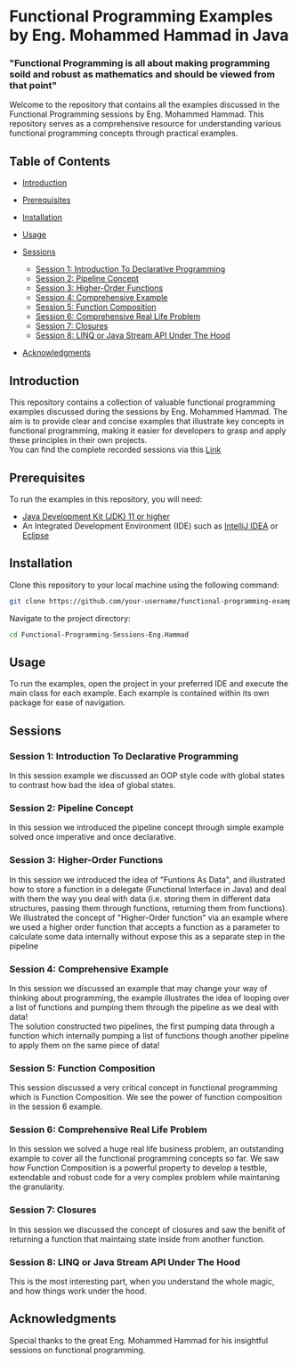 # Functional Programming Examples by Eng. Mohammed Hammad in Java
### "Functional Programming is all about making programming soild and robust as mathematics and should be viewed from that point"

Welcome to the repository that contains all the examples discussed in the Functional Programming sessions by Eng. Mohammed Hammad. This repository serves as a comprehensive resource for understanding various functional programming concepts through practical examples.

## Table of Contents

- [Introduction](#introduction)
- [Prerequisites](#prerequisites)
- [Installation](#installation)
- [Usage](#usage)
- [Sessions](#sessions)
  - [Session 1: Introduction To Declarative Programming](#Session-1-introduction-to-declarative-programming)
  - [Session 2: Pipeline Concept](#session-2-pipeline-concept)
  - [Session 3: Higher-Order Functions](#session-3-higher-order-functions)
  - [Session 4: Comprehensive Example](#session-4-comprehensive-example)
  - [Session 5: Function Composition](#session-5-function-composition)
  - [Session 6: Comprehensive Real Life Problem](#session-6-comprehensive-real-life-problem)
  - [Session 7: Closures](#session-7-closures)
  - [Session 8: LINQ or Java Stream API Under The Hood](#session-8-linq-or-java-stream-api-under-the-hood)

- [Acknowledgments](#acknowledgments)

## Introduction

This repository contains a collection of valuable functional programming examples discussed during the sessions by Eng. Mohammed Hammad. The aim is to provide clear and concise examples that illustrate key concepts in functional programming, making it easier for developers to grasp and apply these principles in their own projects.\
You can find the complete recorded sessions via this [Link](https://www.youtube.com/playlist?list=PLpbZuj8hP-I6F-Zj1Ay8nQ1rMnmFnlK2f)
## Prerequisites

To run the examples in this repository, you will need:

- [Java Development Kit (JDK) 11 or higher](https://www.oracle.com/java/technologies/javase-downloads.html)
- An Integrated Development Environment (IDE) such as [IntelliJ IDEA](https://www.jetbrains.com/idea/) or [Eclipse](https://www.eclipse.org/)

## Installation

Clone this repository to your local machine using the following command:

```bash
git clone https://github.com/your-username/functional-programming-examples.git
```

Navigate to the project directory:

```bash
cd Functional-Programming-Sessions-Eng.Hammad
```

## Usage

To run the examples, open the project in your preferred IDE and execute the main class for each example. Each example is contained within its own package for ease of navigation.

## Sessions


<a name="Session-1-introduction-to-declarative-programming"></a>
### Session 1: Introduction To Declarative Programming
In this session example we discussed an OOP style code with global states to contrast how bad the idea of global states.

        
<a name="session-2-pipeline-concept"></a>
### Session 2: Pipeline Concept
In this session we introduced the pipeline concept through simple example solved once imperative and once declarative.                        


<a name="session-3-higher-order-functions"></a>
### Session 3: Higher-Order Functions
In this session we introduced the idea of "Funtions As Data", and illustrated how to store a function in a delegate (Functional Interface in Java) and deal with them the way you deal with data              (i.e. storing them in different data structures, passing them through functions, returning them from functions).\
We illustrated the concept of "Higher-Order function" via an example where we used a higher order function that accepts a function as a parameter to calculate some data internally without expose            this as a separate step in the pipeline

        
        
<a name="session-4-comprehensive-example"></a>
### Session 4: Comprehensive Example
In this session we discussed an example that may change your way of thinking about programming, the example illustrates the idea of looping over a list of functions and pumping them through the                 pipeline as we deal with data!\
The solution constructed two pipelines, the first pumping data through a function which internally pumping a list of functions though another pipeline to apply them on the same piece of data!



<a name="session-5-function-composition"></a>
### Session 5: Function Composition
This session discussed a very critical concept in functional programming which is Function Composition. We see the power of function composition in the session 6 example. 



<a name="session-6-comprehensive-real-life-problem"></a>
### Session 6: Comprehensive Real Life Problem
In this session we solved a huge real life business problem, an outstanding example to cover all the functional programming concepts so far. We saw how Function Composition is a powerful property to develop a testble, extendable and robust code for a very complex problem while maintaning the granularity.


<a name="session-7-closures"></a>
### Session 7: Closures
In this session we discussed the concept of closures and saw the benifit of returning a function that maintaing state inside from another function.


<a name="session-8-linq-or-java-stream-api-under-the-hood"></a>
### Session 8: LINQ or Java Stream API Under The Hood
This is the most interesting part, when you understand the whole magic, and how things work under the hood.

## Acknowledgments
Special thanks to the great Eng. Mohammed Hammad for his insightful sessions on functional programming.
